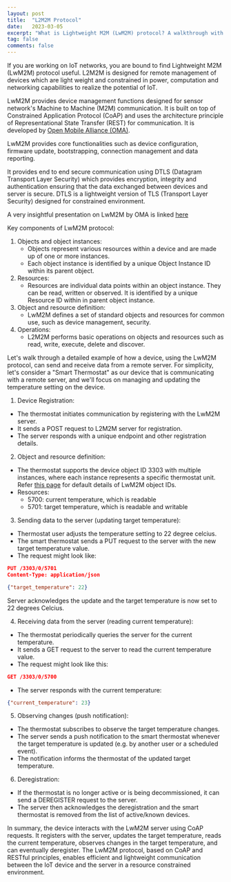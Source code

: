 ```yaml
---
layout: post
title:  "L2M2M Protocol"
date:   2023-03-05
excerpt: "What is Lightweight M2M (LwM2M) protocol? A walkthrough with an example"
tag: false
comments: false
---
```


If you are working on IoT networks, you are bound to find Lightweight M2M (LwM2M) protocol useful. L2M2M is designed for remote management of devices which are light weight and constrained in power, computation and networking capabilities to realize the potential of IoT.

LwM2M provides device management functions designed for sensor network's Machine to Machine (M2M) communication. It is built on top of Constrained Application Protocol (CoAP) and uses the architecture principle of Representational State Transfer (REST) for communication. It is developed by [Open Mobile Alliance (OMA)](https://omaspecworks.org/what-is-oma-specworks/iot/lightweight-m2m-lwm2m/).

LwM2M provides core functionalities such as device configuration, firmware update, bootstrapping, connection management and data reporting.

It provides end to end secure communication using DTLS (Datagram Transport Layer Security) which provides encryption, integrity and authentication ensuring that the data exchanged between devices and server is secure. DTLS is a lightweight version of TLS (Transport Layer Security) designed for constrained environment.

A very insightful presentation on LwM2M by OMA is linked [here](https://www.openmobilealliance.org/release/LightweightM2M/Lightweight_Machine_to_Machine-v1_1-OMASpecworks.pdf)

Key components of LwM2M protocol:
1. Objects and object instances:
	- Objects represent various resources within a device and are made up of one or more instances.
	- Each object instance is identified by a unique Object Instance ID within its parent object.
2. Resources:
	- Resources are individual data points within an object instance. They can be read, written or observed. It is identified by a unique Resource ID within in parent object instance.
3. Object and resource definition:
	- LwM2M defines a set of standard objects and resources for common use, such as device management, security.
4. Operations:
	- L2M2M performs basic operations on objects and resources such as read, write, execute, delete and discover.


Let's walk through a detailed example of how a device, using the LwM2M protocol, can send and receive data from a remote server. For simplicity, let's consider a "Smart Thermostat" as our device that is communicating with a remote server, and we'll focus on managing and updating the temperature setting on the device.

1. Device Registration:
- The thermostat initiates communication by registering with the LwM2M server.
- It sends a POST request to L2M2M server for registration.
- The server responds with a unique endpoint and other registration details.

2. Object and resource definition:
- The thermostat supports the device object ID 3303 with multiple instances, where each instance represents a specific thermostat unit. Refer [this page](https://techlibrary.hpe.com/docs/otlink-wo/OMA-LWM2M-Object-Resource-and-Value-Details.html) for default details of LwM2M object IDs.
- Resources:
	- 5700: current temperature, which is readable
	- 5701: target temperature, which is readable and writable

3. Sending data to the server (updating target temperature):
- Thermostat user adjusts the temperature setting to 22 degree celcius.
- The smart thermostat sends a PUT request to the server with the new target temperature value.
- The request might look like:

```json
PUT /3303/0/5701
Content-Type: application/json

{"target_temperature": 22}
```

Server acknowledges the update and the target temperature is now set to 22 degrees Celcius.

4. Receiving data from the server (reading current temperature):
- The thermostat periodically queries the server for the current temperature.
- It sends a GET request to the server to read the current temperature value.
- The request might look like this:

```json
GET /3303/0/5700
```
- The server responds with the current temperature:

```json
{"current_temperature": 23}
```
5. Observing changes (push notification):
- The thermostat subscribes to observe the target temperature changes.
- The server sends a push notification to the smart thermostat whenever the target temperature is updated (e.g. by another user or a scheduled event).
- The notification informs the thermostat of the updated target temperature.

6. Deregistration:
- If the thermostat is no longer active or is being decommissioned, it can send a DEREGISTER request to the server.
- The server then acknowledges the deregistration and the smart thermostat is removed from the list of active/known devices.

In summary, the device interacts with the LwM2M server using CoAP requests. It registers with the server, updates the target temperature, reads the current temperature, observes changes in the target temperature, and can eventually deregister. The LwM2M protocol, based on CoAP and RESTful principles, enables efficient and lightweight communication between the IoT device and the server in a resource constrained environment.
